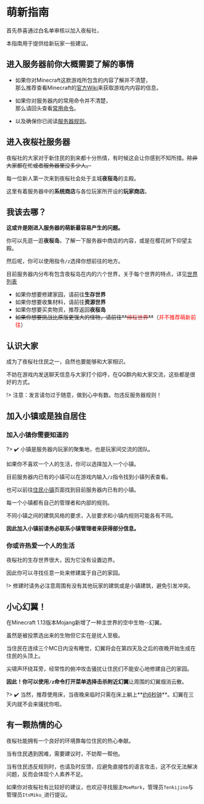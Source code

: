 # 萌新指南

首先恭喜通过白名单审核以加入夜桜社，

本指南用于提供给新玩家一些建议。

## 进入服务器前你大概需要了解的事情

- 如果你对Minecraft这款游戏所包含的内容了解并不清楚，  
  那么推荐查看Minecraft的[官方Wiki](https://minecraft-zh.gamepedia.com/Minecraft_Wiki)来获取游戏内内容的信息。  

- 如果你对服务器内的常用命令并不清楚，  
  那么请回头查看[常用命令](NS_Server/commands.md)。

- 以及确保你已阅读[服务器规则](NS_Server/rules.md)。

## 进入夜桜社服务器

夜桜社的大家对于新住民的到来都十分热情，有时候这会让你感到不知所措。~~除非大家都在忙或者服务器里没多少人。~~

每一位新人第一次来到夜桜社会处于主城**夜桜岛**的主殿。

这里有着服务器中的**系统商店**与各位玩家所开设的**玩家商店**。

## 我该去哪？

**这或许是刚进入服务器的萌新最容易产生的问题。**

你可以先逛一逛**夜桜岛**，了解一下服务器中商店的内容，或是在樱花树下仰望主殿。

然后呢，你可以使用指令`/z`选择你想前往的地方。

目前服务器内分布有包含夜桜岛在内的六个世界，关于每个世界的特点，详见[世界列表](NS_Server/worlds.md)

- 如果你想要修建家园，请前往**生存世界**  
- 如果你想要收集材料，请前往**资源世界**  
- 如果你想要买卖物资，推荐返回**夜桜岛**  
- ~~如果你想要挑战比原版更强大的怪物，请前往**<span style="color: #bc1717;">绯桜世界</span>**~~（<span style="color: #ff0000;">并不推荐萌新前往</span>）

## 认识大家

成为了夜桜社住民之一，自然也要能够和大家相识。

不妨在游戏内发送聊天信息与大家打个招呼，在QQ群内和大家交流，这些都是很好的方式。

!> 注意：发言请勿过于随意，做到心中有数。勿违反服务器规则！

## 加入小镇或是独自居住

### 加入小镇你需要知道的

?> :heavy_check_mark: 小镇是服务器内玩家的聚集地，也是玩家间交流的团队。

如果你不喜欢一个人的生活，你可以选择加入一个小镇。

目前服务器内已有的小镇可以在游戏内输入`/z`指令找到小镇列表查看。

也可以前往[住民小镇](NS_Server/Town.md)页面找到目前服务器内已有的小镇。

每一个小镇都有自己的管理者和内部的规则。

不同小镇之间的建筑风格的要求，入驻要求和小镇内规则可能各有不同。

**因此加入小镇前请务必联系小镇管理者来获得部分信息。**

### 你或许热爱一个人的生活

夜桜社的生存世界很大，因为它没有设置边界。

因此你可以寻找任意一处来修建属于自己的家园。

!> 修建时请务必注意周围有没有其他玩家的建筑或是小镇建筑，避免引发冲突。

## 小心幻翼！

在Minecraft 1.13版本Mojang新增了一种主世界的空中生物--幻翼。

虽然是被投票选出来的生物但它实在是扰人至极。

当住民在连续三个MC日内没有睡觉，幻翼将会在第四天及之后的夜晚开始生成在住民的头顶上。

尖啸声环绕耳旁，经常性的俯冲攻击骚扰让住民们不能安心地修建自己的家园。

**因此！**你可以使用`/z`命令打开菜单选择**击杀附近幻翼**让周围的幻翼烟消云散。

?> :heavy_check_mark: 当然，推荐使用床，当夜晚来临时只需在床上躺上**<span style="text-decoration: underline;">约6秒钟</span>**。幻翼在三天内就不会来骚扰你啦。

## 有一颗热情的心

夜桜社能拥有一个良好的环境靠每位住民的热心奉献。

当有住民遇到困难，需要建议时，不妨帮一帮他。

当有住民违反规则时，也请及时反馈，应避免直接性的语言攻击，这不仅无法解决问题，反而会体现个人素养不足。

如果你对夜桜社有比较好的建议，也欢迎寻找服主`MoeMark`，管理员`Tenkijino`与管理员`ItsMiku_`进行提议。

